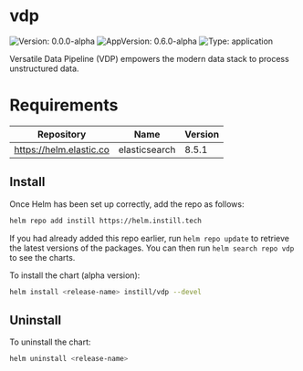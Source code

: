 # vdp

![Version: 0.0.0-alpha](https://img.shields.io/badge/Version-0.0.0--alpha-informational?style=flat-square) ![AppVersion: 0.6.0-alpha](https://img.shields.io/badge/AppVersion-0.6.0--alpha-informational?style=flat-square) ![Type: application](https://img.shields.io/badge/Type-application-informational?style=flat-square)

Versatile Data Pipeline (VDP) empowers the modern data stack to process unstructured data.

# Requirements

| Repository | Name | Version |
|------------|------|---------|
| https://helm.elastic.co | elasticsearch | 8.5.1 |

## Install

Once Helm has been set up correctly, add the repo as follows:

```bash
helm repo add instill https://helm.instill.tech
```

If you had already added this repo earlier, run `helm repo update` to retrieve
the latest versions of the packages.  You can then run `helm search repo vdp` to see the charts.

To install the chart (alpha version):

```bash
helm install <release-name> instill/vdp --devel
```

## Uninstall

To uninstall the chart:

```bash
helm uninstall <release-name>
```
